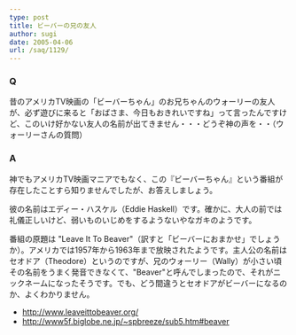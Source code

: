 ```yaml
---
type: post
title: ビーバーの兄の友人
author: sugi
date: 2005-04-06
url: /saq/1129/
---
```

### Q

昔のアメリカTV映画の「ビーバーちゃん」のお兄ちゃんのウォーリーの友人が、必ず遊びに来ると「おばさま、今日もおきれいですね」って言ったんですけど、このいけ好かない友人の名前が出てきません・・・どうぞ神の声を・・（ウォーリーさんの質問）

### A

神でもアメリカTV映画マニアでもなく、この『ビーバーちゃん』という番組が存在したことすら知りませんでしたが、お答えしましょう。

彼の名前はエディー・ハスケル（Eddie Haskell）です。確かに、大人の前では礼儀正しいけど、弱いものいじめをするようないやなガキのようです。

番組の原題は "Leave It To Beaver"（訳すと「ビーバーにおまかせ」でしょうか）。アメリカでは1957年から1963年まで放映されたようです。主人公の名前はセオドア（Theodore）というのですが、兄のウォーリー（Wally）が小さい頃その名前をうまく発音できなくて、"Beaver"と呼んでしまったので、それがニックネームになったそうです。でも、どう間違うとセオドアがビーバーになるのか、よくわかりません。

  * <a href="http://www.leaveittobeaver.org/" onclick="_gaq.push(['_trackEvent', 'outbound-article', 'http://www.leaveittobeaver.org/', 'http://www.leaveittobeaver.org/']);" >http://www.leaveittobeaver.org/</a>
  * <a href="http://www5f.biglobe.ne.jp/~spbreeze/sub5.htm#beaver" onclick="_gaq.push(['_trackEvent', 'outbound-article', 'http://www5f.biglobe.ne.jp/~spbreeze/sub5.htm#beaver', 'http://www5f.biglobe.ne.jp/~spbreeze/sub5.htm#beaver']);" >http://www5f.biglobe.ne.jp/~spbreeze/sub5.htm#beaver</a>

